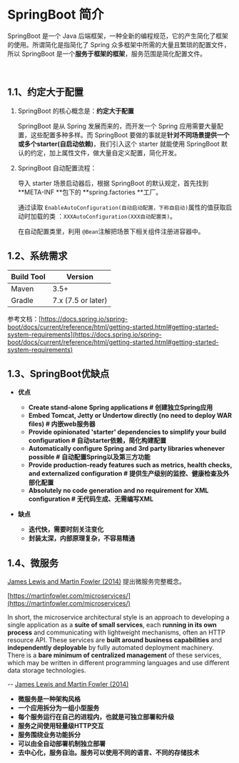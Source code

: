 # SpringBoot 简介

SpringBoot 是一个 Java 后端框架，一种全新的编程规范，它的产生简化了框架的使用。所谓简化是指简化了 Spring 众多框架中所需的大量且繁琐的配置文件，所以 SpringBoot 是一个**服务于框架的框架**，服务范围是简化配置文件。

‍

## 1.1、约定大于配置

1. SpringBoot 的核心概念是：**约定大于配置**

    SpringBoot 是从 Spring 发展而来的，而开发一个 Spring 应用需要大量配置，这些配置多种多样。而 SpringBoot 要做的事就是**针对不同场景提供一个或多个starter(自启动依赖)**，我们引入这个 starter 就能使用 SpringBoot 默认的约定，加上属性文件，做大量自定义配置，简化开发。

2. SpringBoot 自动配置流程：

    导入 starter 场景启动器后，根据 SpringBoot 的默认规定，首先找到 **META-INF ​**包下的 **spring.factories ​**工厂。

    通过读取 `EnableAutoConfiguration(自动启动配置，下称自启动)`​ 属性的值获取启动时加载的类 ：`XXXAutoConfiguration(XXX自动配置类)`​。

    在自动配置类里，利用 `@Bean`​ 注解把场景下相关组件注册进容器中。

## 1.2、系统需求

|Build Tool|Version|
| ------------| --------------------|
|Maven|3.5+|
|Gradle|7.x (7.5 or later)|

参考文档：[https://docs.spring.io/spring-boot/docs/current/reference/html/getting-started.html#getting-started-system-requirements](https://docs.spring.io/spring-boot/docs/current/reference/html/getting-started.html#getting-started-system-requirements)

## 1.3、SpringBoot优**缺点**

* **优点**

  * **Create stand-alone Spring applications  # 创建独立Spring应用**
  * **Embed Tomcat, Jetty or Undertow directly (no need to deploy WAR files) # 内嵌web服务器**
  * **Provide opinionated 'starter' dependencies to simplify your build configuration # 自动starter依赖，简化构建配置**
  * **Automatically configure Spring and 3rd party libraries whenever possible # 自动配置Spring以及第三方功能**
  * **Provide production-ready features such as metrics, health checks, and externalized configuration # 提供生产级别的监控、健康检查及外部化配置**
  * **Absolutely no code generation and no requirement for XML configuration # 无代码生成、无需编写XML**

* **缺点**

  * **迭代快，需要时刻关注变化**
  * **封装太深，内部原理复杂，不容易精通**

## 1.4、微服务

[James Lewis and Martin Fowler (2014)](https://martinfowler.com/articles/microservices.html)  提出微服务完整概念。

[https://martinfowler.com/microservices/](https://martinfowler.com/microservices/)

In short, the microservice architectural style is an approach to developing a single application as a **suite of small services**, each **running in its own process** and communicating with lightweight mechanisms, often an HTTP resource API. These services are **built around business capabilities** and **independently deployable** by fully automated deployment machinery. There is a **bare minimum of centralized management** of these services, which may be written in different programming languages and use different data storage technologies.

-- [James Lewis and Martin Fowler (2014)](https://martinfowler.com/articles/microservices.html)

* **微服务是一种架构风格**
* **一个应用拆分为一组小型服务**
* **每个服务运行在自己的进程内，也就是可独立部署和升级**
* **服务之间使用轻量级HTTP交互**
* **服务围绕业务功能拆分**
* **可以由全自动部署机制独立部署**
* **去中心化，服务自治。服务可以使用不同的语言、不同的存储技术**

‍
